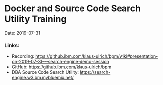 
# Docker and Source Code Search Utility Training
Date: 2019-07-31

### Links:
* Recording: <a href=" https://github.ibm.com/klaus-ulrich/bpm/wiki#presentation-on-2019-07-31---search-engine-demo-session" target="_blank"> https://github.ibm.com/klaus-ulrich/bpm/wiki#presentation-on-2019-07-31---search-engine-demo-session</a>
* GitHub: https://github.ibm.com/klaus-ulrich/bpm
* DBA Source Code Search Utility: https://search-engine.w3ibm.mybluemix.net/
